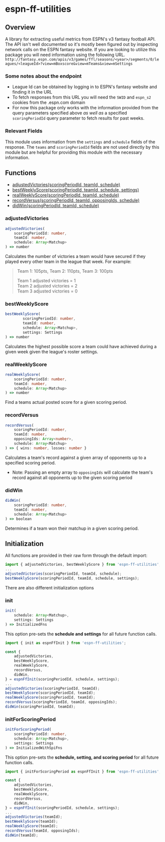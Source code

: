# espn-ff-utilities

## Overview

A library for extracting useful metrics from ESPN's v3 fantasy football API. The API isn't well documented so it's mostly been figured out by inspecting network calls on the ESPN fantasy website. If you are looking to utilize this package you will need information using the following URL.
```http://fantasy.espn.com/apis/v3/games/ffl/seasons/<year>/segments/0/leagues/<leagueId>?view=mBoxscore&view=mTeams&view=mSettings```
### Some notes about the endpoint
 - League Id can be obtained by logging in to ESPN's fantasy website and finding it in the URL
 - To fetch responses from this URL you will need the `SWID` and `espn_s2` cookies from the .espn.com domain
 - For now this package only works with the information provided from the query parameters specified above _as well as_ a specified `scoringPeriodId` query parameter to fetch results for past weeks.
### Relevant Fields
This module uses information from the `settings` and `schedule` fields of the response. The `teams` and `scoringPeriodId` fields are not used directly by this module but are helpful for providing this module with the necessary information.

## Functions

- [adjustedVictories(scoringPeriodId, teamId, schedule)](#adjustedVictories)
- [bestWeeklyScore(scoringPeriodId, teamId, schedule, settings)](#bestWeeklyScore)
- [realWeeklyScore(scoringPeriodId, teamId, schedule)](#realWeeklyScore)
- [recordVersus(scoringPeriodId, teamId, opposingIds, schedule)](#recordVersus)
- [didWin(scoringPeriodId, teamId, schedule)](#didWin)

### adjustedVictories
```ts
adjustedVictories(
    scoringPeriodId: number,
    teamId: number,
    schedule: Array<Matchup>
) => number
```

Calculates the number of victories a team would have secured if they played every other team in the league that week. For example:
> Team 1: 105pts, Team 2: 110pts, Team 3: 100pts
>
> Team 1 adjusted victories = 1</br>Team 2 adjusted victories = 2</br>Team 3 adjusted victories = 0

### bestWeeklyScore
```ts
bestWeeklyScore(
        scoringPeriodId: number,
        teamId: number,
        schedule: Array<Matchup>,
        settings: Settings
) => number
```

Calculates the highest possible score a team could have achieved during a given week given the league's roster settings.

### realWeeklyScore
```ts
realWeeklyScore(
    scoringPeriodId: number,
    teamId: number,
    schedule: Array<Matchup>
) => number
```

Find a teams actual posted score for a given scoring period.

### recordVersus
```ts
recordVersus(
    scoringPeriodId: number,
    teamId: number,
    opposingIds: Array<number>,
    schedule: Array<Matchup>
) => { wins: number, losses: number }
```
Calculates a team's record against a given array of opponents up to a specified scoring period.
 - Note: Passing an empty array to `opposingIds` will calculate the team's record against all opponents up to the given scoring period

 ### didWin
```ts
didWin(
    scoringPeriodId: number,
    teamId: number,
    schedule: Array<Matchup>
) => boolean
```
Determines if a team won their matchup in a given scoring period.

## Initialization

All functions are provided in their raw form through the default import:
```js
import { adjustedVictories, bestWeeklyScore } from 'espn-ff-utilities';
...
adjustedVictories(scoringPeriodId, teamId, schedule);
bestWeeklyScore(scoringPeriodId, teamId, schedule, settings);
```

There are also different initialization options

### init
```ts
init(
    schedule: Array<Matchup>,
    settings: Settings
) => InitializedFns
```
This option pre-sets the **schedule and settings** for all future function calls.
```js
import { init as espnFfInit } from 'espn-ff-utilities';

const { 
    adjustedVictories, 
    bestWeeklyScore,
    realWeeklyScore,
    recordVersus,
    didWin,
} = espnFfInit(scoringPeriodId, schedule, settings);
...
adjustedVictories(scoringPeriodId, teamId);
bestWeeklyScore(scoringPeriodId, teamId);
realWeeklyScore(scoringPeriodId, teamId);
recordVersus(scoringPeriodId, teamId, opposingIds);
didWin(scoringPeriodId, teamId);
```

### initForScoringPeriod
```ts
initForScoringPeriod(
    scoringPeriodId: number,
    schedule: Array<Matchup>,
    settings: Settings
) => InitializedWithSpiFns
```
This option pre-sets the **schedule, setting, and scoring period** for all future function calls.
```js
import { initForScoringPeriod as espnFfInit } from 'espn-ff-utilities';

const { 
    adjustedVictories, 
    bestWeeklyScore,
    realWeeklyScore,
    recordVersus,
    didWin,
} = espnFfInit(scoringPeriodId, schedule, settings);
...
adjustedVictories(teamId);
bestWeeklyScore(teamId);
realWeeklyScore(teamId);
recordVersus(teamId, opposingIds);
didWin(teamId);
```
